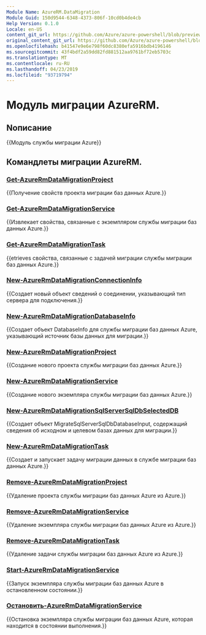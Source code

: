 ```yaml
---
Module Name: AzureRM.DataMigration
Module Guid: 150d9544-6348-4373-806f-10cd0b4de4cb
Help Version: 0.1.0
Locale: en-US
content_git_url: https://github.com/Azure/azure-powershell/blob/preview/src/ResourceManager/DataMigration/Commands.DataMigration/help/AzureRM.DataMigration.md
original_content_git_url: https://github.com/Azure/azure-powershell/blob/preview/src/ResourceManager/DataMigration/Commands.DataMigration/help/AzureRM.DataMigration.md
ms.openlocfilehash: b41547e9e6e798f60dc8380efa5916bdb4196146
ms.sourcegitcommit: 43f4bdf2a59dd82fd881512aa9761bf72eb5703c
ms.translationtype: MT
ms.contentlocale: ru-RU
ms.lasthandoff: 04/23/2019
ms.locfileid: "93719794"
---
```

# Модуль миграции AzureRM.
## Nописание
{{Модуль службы миграции Azure}}

## Командлеты миграции AzureRM.
### [Get-AzureRmDataMigrationProject](Get-AzureRmDataMigrationProject.md)
{{Получение свойств проекта миграции баз данных Azure.}}

### [Get-AzureRmDataMigrationService](Get-AzureRmDataMigrationService.md)
{{Извлекает свойства, связанные с экземпляром службы миграции баз данных Azure.}}

### [Get-AzureRmDataMigrationTask](Get-AzureRmDataMigrationTask.md)
{{etrieves свойства, связанные с задачей миграции службы миграции баз данных Azure.}}

### [New-AzureRmDataMigrationConnectionInfo](New-AzureRmDataMigrationConnectionInfo.md)
{{Создает новый объект сведений о соединении, указывающий тип сервера для подключения.}}

### [New-AzureRmDataMigrationDatabaseInfo](New-AzureRmDataMigrationDatabaseInfo.md)
{{Создает объект DatabaseInfo для службы миграции баз данных Azure, указывающий источник базы данных для миграции.}}

### [New-AzureRmDataMigrationProject](New-AzureRmDataMigrationProject.md)
{{Создание нового проекта службы миграции баз данных Azure.}}

### [New-AzureRmDataMigrationService](New-AzureRmDataMigrationService.md)
{{Создание нового экземпляра службы миграции баз данных Azure.}}

### [New-AzureRmDataMigrationSqlServerSqlDbSelectedDB](New-AzureRmDataMigrationSqlServerSqlDbSelectedDB.md)
{{Создает объект MigrateSqlServerSqlDbDatabaseInput, содержащий сведения об исходном и целевом базах данных для миграции.}}

### [New-AzureRmDataMigrationTask](New-AzureRmDataMigrationTask.md)
{{Создает и запускает задачу миграции данных в службе миграции баз данных Azure.}}

### [Remove-AzureRmDataMigrationProject](Remove-AzureRmDataMigrationProject.md)
{{Удаление проекта службы миграции баз данных Azure из Azure.}}

### [Remove-AzureRmDataMigrationService](Remove-AzureRmDataMigrationService.md)
{{Удаление экземпляра службы миграции баз данных Azure из Azure.}}

### [Remove-AzureRmDataMigrationTask](Remove-AzureRmDataMigrationTask.md)
{{Удаление задачи службы миграции баз данных Azure из Azure.}}

### [Start-AzureRmDataMigrationService](Start-AzureRmDataMigrationService.md)
{{Запуск экземпляра службы миграции баз данных Azure в остановленном состоянии.}}

### [Остановить-AzureRmDataMigrationService](Stop-AzureRmDataMigrationService.md)
{{Остановка экземпляра службы миграции баз данных Azure, которая находится в состоянии выполнения.}}

